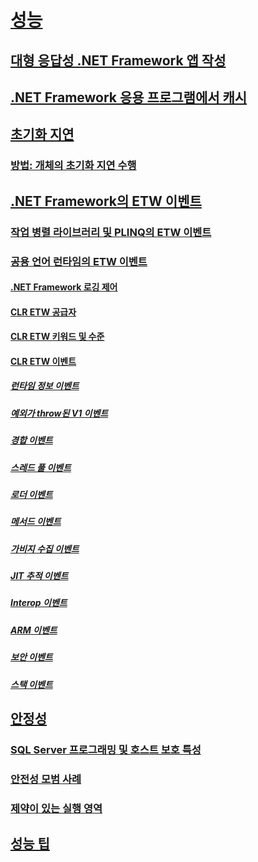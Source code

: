 # [성능](index.md)
## [대형 응답성 .NET Framework 앱 작성](writing-large-responsive-apps.md)
## [.NET Framework 응용 프로그램에서 캐시](caching-in-net-framework-applications.md)
## [초기화 지연](lazy-initialization.md)
### [방법: 개체의 초기화 지연 수행](how-to-perform-lazy-initialization-of-objects.md)
## [.NET Framework의 ETW 이벤트](etw-events.md)
### [작업 병렬 라이브러리 및 PLINQ의 ETW 이벤트](etw-events-in-task-parallel-library-and-plinq.md)
### [공용 언어 런타임의 ETW 이벤트](etw-events-in-the-common-language-runtime.md)
#### [.NET Framework 로깅 제어](controlling-logging.md)
#### [CLR ETW 공급자](clr-etw-providers.md)
#### [CLR ETW 키워드 및 수준](clr-etw-keywords-and-levels.md)
#### [CLR ETW 이벤트](clr-etw-events.md)
##### [런타임 정보 이벤트](runtime-information-etw-events.md)
##### [예외가 throw된 V1 이벤트](exception-thrown-v1-etw-event.md)
##### [경합 이벤트](contention-etw-events.md)
##### [스레드 풀 이벤트](thread-pool-etw-events.md)
##### [로더 이벤트](loader-etw-events.md)
##### [메서드 이벤트](method-etw-events.md)
##### [가비지 수집 이벤트](garbage-collection-etw-events.md)
##### [JIT 추적 이벤트](jit-tracing-etw-events.md)
##### [Interop 이벤트](interop-etw-events.md)
##### [ARM 이벤트](application-domain-resource-monitoring-arm-etw-events.md)
##### [보안 이벤트](security-etw-events.md)
##### [스택 이벤트](stack-etw-event.md)
## [안정성](reliability.md)
### [SQL Server 프로그래밍 및 호스트 보호 특성](sql-server-programming-and-host-protection-attributes.md)
### [안전성 모범 사례](reliability-best-practices.md)
### [제약이 있는 실행 영역](constrained-execution-regions.md)
## [성능 팁](performance-tips.md)
